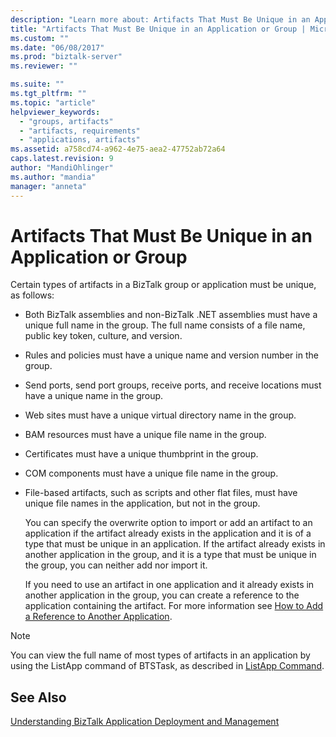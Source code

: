 ```yaml
---
description: "Learn more about: Artifacts That Must Be Unique in an Application or Group"
title: "Artifacts That Must Be Unique in an Application or Group | Microsoft Docs"
ms.custom: ""
ms.date: "06/08/2017"
ms.prod: "biztalk-server"
ms.reviewer: ""

ms.suite: ""
ms.tgt_pltfrm: ""
ms.topic: "article"
helpviewer_keywords: 
  - "groups, artifacts"
  - "artifacts, requirements"
  - "applications, artifacts"
ms.assetid: a758cd74-a962-4e75-aea2-47752ab72a64
caps.latest.revision: 9
author: "MandiOhlinger"
ms.author: "mandia"
manager: "anneta"
---
```

# Artifacts That Must Be Unique in an Application or Group
Certain types of artifacts in a BizTalk group or application must be unique, as follows:  
  
- Both BizTalk assemblies and non-BizTalk .NET assemblies must have a unique full name in the group. The full name consists of a file name, public key token, culture, and version.  
  
- Rules and policies must have a unique name and version number in the group.  
  
- Send ports, send port groups, receive ports, and receive locations must have a unique name in the group.  
  
- Web sites must have a unique virtual directory name in the group.  
  
- BAM resources must have a unique file name in the group.  
  
- Certificates must have a unique thumbprint in the group.  
  
- COM components must have a unique file name in the group.  
  
- File-based artifacts, such as scripts and other flat files, must have unique file names in the application, but not in the group.  
  
  You can specify the overwrite option to import or add an artifact to an application if the artifact already exists in the application and it is of a type that must be unique in an application. If the artifact already exists in another application in the group, and it is a type that must be unique in the group, you can neither add nor import it.  
  
  If you need to use an artifact in one application and it already exists in another application in the group, you can create a reference to the application containing the artifact. For more information see [How to Add a Reference to Another Application](../core/how-to-add-a-reference-to-another-application.md).  
  
> [!NOTE]
>  You can view the full name of most types of artifacts in an application by using the ListApp command of BTSTask, as described in [ListApp Command](../core/listapp-command.md).  
  
## See Also  
 [Understanding BizTalk Application Deployment and Management](../core/understanding-biztalk-application-deployment-and-management.md)
